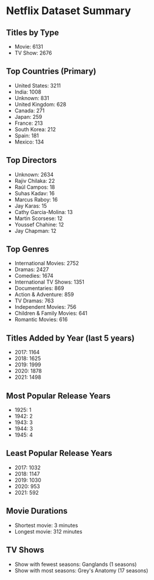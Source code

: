 # Netflix Dataset Summary

## Titles by Type
- Movie: 6131
- TV Show: 2676

## Top Countries (Primary)
- United States: 3211
- India: 1008
- Unknown: 831
- United Kingdom: 628
- Canada: 271
- Japan: 259
- France: 213
- South Korea: 212
- Spain: 181
- Mexico: 134

## Top Directors
- Unknown: 2634
- Rajiv Chilaka: 22
- Raúl Campos: 18
- Suhas Kadav: 16
- Marcus Raboy: 16
- Jay Karas: 15
- Cathy Garcia-Molina: 13
- Martin Scorsese: 12
- Youssef Chahine: 12
- Jay Chapman: 12

## Top Genres
- International Movies: 2752
- Dramas: 2427
- Comedies: 1674
- International TV Shows: 1351
- Documentaries: 869
- Action & Adventure: 859
- TV Dramas: 763
- Independent Movies: 756
- Children & Family Movies: 641
- Romantic Movies: 616

## Titles Added by Year (last 5 years)
- 2017: 1164
- 2018: 1625
- 2019: 1999
- 2020: 1878
- 2021: 1498

## Most Popular Release Years
- 1925: 1
- 1942: 2
- 1943: 3
- 1944: 3
- 1945: 4
## Least Popular Release Years
- 2017: 1032
- 2018: 1147
- 2019: 1030
- 2020: 953
- 2021: 592

## Movie Durations
- Shortest movie: 3 minutes
- Longest movie: 312 minutes
## TV Shows
- Show with fewest seasons: Ganglands (1 seasons)
- Show with most seasons: Grey's Anatomy (17 seasons)